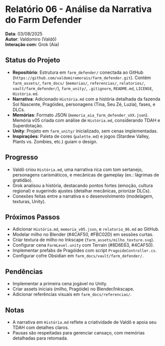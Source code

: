 # Relatório 06 - Análise da Narrativa do Farm Defender

**Data**: 03/08/2025  
**Autor**: Valdomiro (Valdô)  
**Interação com**: Grok (Aia)

## Status do Projeto
- **Repositório**: Estrutura em `farm_defender/` conectada ao GitHub (`https://github.com/valdomiromorais/farm_defender.git`). Contém `farm_assets/`, `farm_docs/` (`memorias/`, `referencias/`, `relatorios/`, `vault/farm_defender/`), `farm_unity/`, `.gitignore`, `README.md`, `LICENSE`, `História.md`.
- **Narrativa**: Adicionado `História.md` com a história detalhada da fazenda Sol Nascente, Pragóides, personagens (Tina, Seu Zé, Luzia), fases, e DLCs.
- **Memórias**: Formato JSON (`memoria_aia_farm_defender_vXX.json`). Memória v05 criada com análise de `História.md`, considerando TDAH e Superdotação.
- **Unity**: Projeto em `farm_unity/` inicializado, sem cenas implementadas.
- **Inspirações**: Paleta de cores (`palette.md`) e jogos (Stardew Valley, Plants vs. Zombies, etc.) guiam o design.

## Progresso
- Valdô criou `História.md`, uma narrativa rica com tom sertanejo, personagens carismáticos, e mecânicas de gameplay (ex.: lágrimas de gratidão).
- Grok analisou a história, destacando pontos fortes (emoção, cultura regional) e sugerindo ajustes (detalhar mecânicas, priorizar DLCs).
- Conexões feitas entre a narrativa e o desenvolvimento (modelagem, texturas, Unity).

## Próximos Passos
- Adicionar `História.md`, `memoria_v05.json`, e `relatorio_06.md` ao GitHub.
- Modelar milho no Blender (#4CAF50, #FBC02D) em sessões curtas.
- Criar textura de milho no Inkscape (`farm_assets/milho_texture.svg`).
- Configurar cena `FarmLevel.unity` com Terrain (#8D6E63, #4CAF50).
- Implementar prefabs de Pragóides com script `PragoideController.cs`.
- Configurar cofre Obsidian em `farm_docs/vault/farm_defender/`.

## Pendências
- Implementar a primeira cena jogável no Unity.
- Criar assets iniciais (milho, Pragóide) no Blender/Inkscape.
- Adicionar referências visuais em `farm_docs/referencias/`.

## Notas
- A narrativa em `História.md` reflete a criatividade de Valdô e apoia seu TDAH com detalhes claros.
- Pausas são respeitadas para gerenciar cansaço, com memórias detalhadas para retomada.
